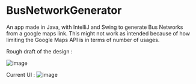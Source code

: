 # BusNetworkGenerator
An app made in Java, with IntelliJ and Swing to generate Bus Networks from a google maps link.
This might not work as intended because of how limiting the Google Maps API is in terms of number of usages.

Rough draft of the design : 

![image](https://user-images.githubusercontent.com/18319764/94357358-5d7bf100-0066-11eb-88f3-6e955545139e.png)

Current UI :
![image](https://user-images.githubusercontent.com/18319764/95704729-d90d9e80-0c1f-11eb-8bb4-93baba5c42f7.png)
